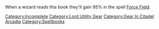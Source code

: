 When a wizard reads this book they'll gain 95% in the spell [Force
Field](Force_Field "wikilink").

[Category:Incomplete](Category:Incomplete "wikilink") [Category:Lord
Utility Gear](Category:Lord_Utility_Gear "wikilink") [Category:Gear In
Citadel Arcadia](Category:Gear_In_Citadel_Arcadia "wikilink")
[Category:Spellbooks](Category:Spellbooks "wikilink")
